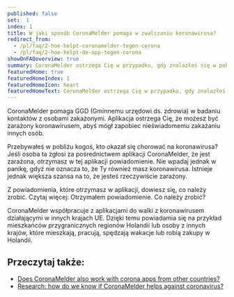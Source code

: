 ```yaml
---
published: false
set:  1
index: 1
title: W jaki sposób CoronaMelder pomaga w zwalczaniu koronawirusa?
redirect_from: 
  - /pl/faq/2-hoe-helpt-coronamelder-tegen-corona
  - /pl/faq/2-hoe-helpt-de-app-tegen-corona
showOnFAQoverview: true
summary: CoronaMelder ostrzega Cię w przypadku, gdy znalazłeś się w pobliżu osoby z koronawirusem.
featuredHome: true
featuredHomeIndex: 1
featuredHomeIcon: heart
featuredHomeText: CoronaMelder ostrzega Cię w przypadku, gdy znalazłeś się w pobliżu osoby z koronawirusem.
---
```

CoronaMelder pomaga GGD (Gminnemu urzędowi ds. zdrowia) w badaniu kontaktów z osobami zakażonymi. Aplikacja ostrzega Cię, że możesz być zarażony koronawirusem, abyś mógł zapobiec nieświadomemu zakażaniu innych osób.
 
Przebywałeś w pobliżu kogoś, kto okazał się chorować na koronawirusa? Jeśli osoba ta zgłosi za pośrednictwem aplikacji CoronaMelder, że jest zarażona, otrzymasz w tej aplikacji powiadomienie. Nie wpadaj jednak w panikę, gdyż nie oznacza to, że Ty również masz koronawirusa. Istnieje jednak większa szansa na to, że jesteś rzeczywiście zarażony.
 
Z powiadomienia, które otrzymasz w aplikacji, dowiesz się, co należy zrobić. Czytaj więcej: Otrzymałem powiadomienie. Co należy zrobić?
 
CoronaMelder współpracuje z aplikacjami do walki z koronawirusem działającymi w innych krajach UE. Dzięki temu powiadamia się na przykład mieszkańców przygranicznych regionów Holandii lub osoby z innych krajów, które mieszkają, pracują, spędzają wakacje lub robią zakupy w Holandii.

## Przeczytaj także:

- <a href="/{{page.lang}}/faq/1-7-werkt-coronamelder-ook-met-apps-uit-andere-landen" lang="en" hreflang="en">Does CoronaMelder also work with corona apps from other countries?</a>
- <a href="/{{page.lang}}/faq/3-1-onderzoek-hoe-weten-we-of-coronamelder-helpt-tegen-corona" lang="en" hreflang="en">Research: how do we know if CoronaMelder helps against coronavirus?</a>
